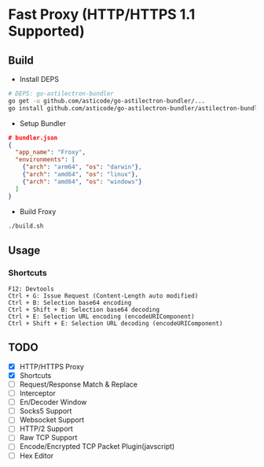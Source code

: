 # Fast Proxy (HTTP/HTTPS 1.1 Supported)
## Build
- Install DEPS
```bash
# DEPS: go-astilectron-bundler
go get -u github.com/asticode/go-astilectron-bundler/...
go install github.com/asticode/go-astilectron-bundler/astilectron-bundler
```

- Setup Bundler
```json
# bundler.json
{
  "app_name": "Froxy",
  "environments": [
    {"arch": "arm64", "os": "darwin"},
    {"arch": "amd64", "os": "linux"},
    {"arch": "amd64", "os": "windows"}
  ]
}
```

- Build Froxy
```bash
./build.sh
```

## Usage
### Shortcuts
```
F12: Devtools
Ctrl + G: Issue Request (Content-Length auto modified)
Ctrl + B: Selection base64 encoding
Ctrl + Shift + B: Selection base64 decoding
Ctrl + E: Selection URL encoding (encodeURIComponent)
Ctrl + Shift + E: Selection URL decoding (encodeURIComponent)
```

## TODO
- [x] HTTP/HTTPS Proxy
- [x] Shortcuts
- [ ] Request/Response Match & Replace
- [ ] Interceptor
- [ ] En/Decoder Window
- [ ] Socks5 Support
- [ ] Websocket Support
- [ ] HTTP/2 Support
- [ ] Raw TCP Support
- [ ] Encode/Encrypted TCP Packet Plugin(javscript)
- [ ] Hex Editor
